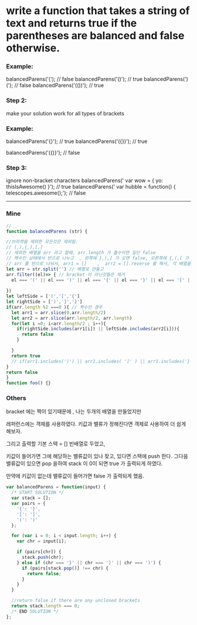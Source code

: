 # write a function that takes a string of text and returns true if the parentheses are balanced and false otherwise.

### Example:
balancedParens('('); // false
balancedParens('()'); // true
balancedParens(')('); // false
balancedParens('(())'); // true

### Step 2:
make your solution work for all types of brackets

### Example:
balancedParens('{}'); // true
balancedParens('({})'); // true

balancedParens('({)}'); // false

### Step 3:
ignore non-bracket characters
balancedParens(' var wow = { yo: thisIsAwesome() }'); // true
balancedParens(' var hubble = function() { telescopes.awesome();'); // false

- - - 
### Mine
```js
//
function balancedParens (str) {

//브라켓을 제외한 모든것은 제외됨.
// (,),{,},[,]
// 제외한 배열을 arr 라고 할때, arr.length 가 홀수이면 일단 false
// 짝수인 상태에서 반으로 나누고  , 왼쪽에 },),] 가 오면 false, 오른쪽에 {,(,[ 가 오면 false 다.
// arr 를 반으로 나눠서, arr1 = []    ,  arr2 = [].reverse 를 해서, 각 배열을 순회하여 (이면 ), {이면 }, [이면 ]조건을 만족하면 true 다.
let arr = str.split('') // 배열로 만들고
arr.filter((el)=> { // bracket 이 아닌것들은 제거
  el === '(' || el === ')' || el === '{' || el === '}' || el === '[' || el === ']'
    
})
let leftSide = ['(','[','{']
let rightSide = [')',']','}']
if(arr.length %2 ===0 ){ // 짝수인 경우
  let arr1 = arr.slice(0,arr.length/2)
  let arr2 = arr.slice(arr.length/2, arr.length)
  for(let i =0; i<arr.length/2 ; i++){
    if(rightSide.includes(arr1[i]) || leftSide.includes(arr2[i])){
      return false
    }

  }
  return true
  // if(arr1.includes(')') || arr1.includes( ']' ) || arr1.includes('}'))
}
return false
}
function foo() {}
```

### Others

bracket 에는 짝이 있기때문에 , 나는 두개의 배열을 만들었지만

레퍼런스에는 객체를 사용하였다. 키값과 밸류가 정해진다면 객체로 사용하여 더 쉽게 해보자.

그리고 출력할 기본 스택 = [] 빈배열로 두었고,

키값이 들어가면 그에 해당하는 밸류값이 있나 찾고, 있다면 스택에 push 한다.
그다음 밸류값이 있으면 pop 을하여 stack 이 0이 되면 true 가 출력되게 하였다.

만약에 키값이 없는데 밸류값이 들어가면 false 가 출력되게 했음.

```js
var balancedParens = function(input) {
  /* START SOLUTION */
  var stack = [];
  var pairs = {
    '{': '}',
    '[': ']',
    '(': ')'
  };

  for (var i = 0; i < input.length; i++) {
    var chr = input[i];

    if (pairs[chr]) {
      stack.push(chr);
    } else if (chr === '}' || chr === ']' || chr === ')') {
      if (pairs[stack.pop()] !== chr) {
        return false;
      }
    }
  }

  //return false if there are any unclosed brackets
  return stack.length === 0;
  /* END SOLUTION */
};
```

